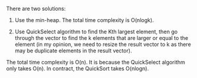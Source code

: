 There are two solutions:
1) Use the min-heap. The total time complexity is O(nlogk).

2) Use QuickSelect algorithm to find the Kth largest element, then go through the vector to find the k elements that are larger or equal to the element (in my opinion, we need to  resize the result vector to k as there may be duplicate elements in the result vector). 

The total time complexity is O(n). It is because the QuickSelect algorithm only takes O(n). In contract, the QuickSort takes O(nlogn).

